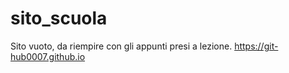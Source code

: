 # sito_scuola
Sito vuoto, da riempire con gli appunti presi a lezione.
https://git-hub0007.github.io

